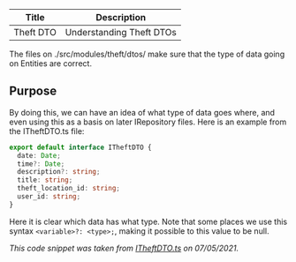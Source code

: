 |   Title   |       Description        |
| :-------: | :----------------------: |
| Theft DTO | Understanding Theft DTOs |

The files on ./src/modules/theft/dtos/ make sure that the type of data going on Entities are correct.

## Purpose

By doing this, we can have an idea of what type of data goes where, and even using this as a basis on later IRepository files. Here is an example from the ITheftDTO.ts file:

```ts
export default interface ITheftDTO {
  date: Date;
  time?: Date;
  description?: string;
  title: string;
  theft_location_id: string;
  user_id: string;
}
```

Here it is clear which data has what type. Note that some places we use this syntax `<variable>?: <type>;`, making it possible to this value to be null.

_This code snippet was taken from [ITheftDTO.ts](https://github.com/PeruibeTEC/Server/blob/main/src/modules/theft/dtos/ITheftDTO.ts) on 07/05/2021._
